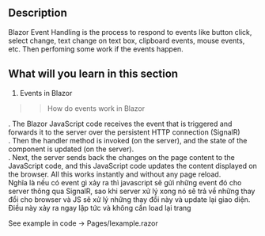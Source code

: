 ## Description
Blazor Event Handling is the process to respond to events like button click, select change, text change on text box, clipboard events, mouse events, etc. Then perfoming some work if the events happen. 

## What will you learn in this section
1. Events in Blazor
>> How do events work in Blazor

. The Blazor JavaScript code receives the event that is triggered and forwards it to the server over the persistent HTTP connection (SignalR) <br>
. Then the handler method is invoked (on the server), and the state of the component is updated (on the server).<br>
. Next, the server sends back the changes on the page content to the JavaScript code, and this JavaScript code updates the content displayed on the browser. All this works instantly and without any page reload.<br>
Nghĩa là nếu có event gì xảy ra thì javascript sẽ gửi những event đó cho server thông qua SignalR, sao khi server xử lý xong nó sẽ trả về những thay đổi cho browser và JS sẽ xử lý những thay đổi này và update lại giao diện. Điều này xảy ra ngay lập tức và không cần load lại trang <br>

See example in code ->  Pages/Iexample.razor
